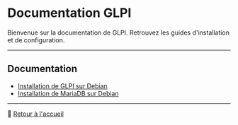 <link rel="stylesheet" type="text/css" href="/assets/css/dark-theme.css">

# Documentation GLPI

Bienvenue sur la documentation de GLPI. Retrouvez les guides d'installation et de configuration.

---

## Documentation

- [Installation de GLPI sur Debian](glpi) 
- [Installation de MariaDB sur Debian]() 

---

🔗 [Retour à l'accueil](../../index.md)
